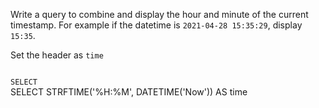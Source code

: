 Write a query to combine and display the hour and minute of the current timestamp.
For example if the datetime is `2021-04-28 15:35:29`, display `15:35`.

Set the header as `time`



<codeblock language="sql" dbName="students1.db" type="exercise" testMode="fixedInput">
<code>
SELECT
</code>

<solution>
SELECT STRFTIME('%H:%M', DATETIME('Now')) AS time
</solution>
</codeblock>